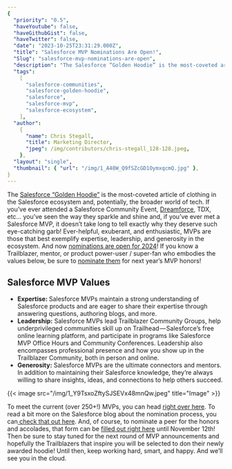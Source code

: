 ```yaml
---
{
  "priority": "0.5",
  "haveYoutube": false,
  "haveGithubGist": false,
  "haveTwitter": false,
  "date": "2023-10-25T23:31:29.000Z",
  "title": "Salesforce MVP Nominations Are Open!",
  "Slug": "salesforce-mvp-nominations-are-open",
  "description": "The Salesforce “Golden Hoodie” is the most-coveted article of clothing in the Salesforce ecosystem and, potentially, the broader world of tech. If you’ve ever attended a Salesforce Community Event, Dreamforce, TDX, etc… you’ve seen the way they sparkle and shine and, if you’ve ever met a Salesforce MVP, it doesn’t take long to tell exactly why they deserve such eye-catching garb!.",
  "tags":
    [
      "salesforce-communities",
      "salesforce-golden-hoodie",
      "salesforce",
      "salesforce-mvp",
      "salesforce-ecosystem",
    ],
  "author":
    {
      "name": Chris Stegall,
      "title": Marketing Director,
      "jpeg": /img/contributors/chris-stegall_128-128.jpeg,
    },
  "layout": "single",
  "thumbnail": { "url": "/img/1_A48W_Q9fSZcGD1OymxqcmQ.jpg" },
}
---
```


The [Salesforce “Golden Hoodie”](https://www.salesforce.com/blog/golden-hoodie-tradition-inspires/) is the most-coveted article of clothing in the Salesforce ecosystem and, potentially, the broader world of tech. If you’ve ever attended a Salesforce Community Event, [Dreamforce](http://wwww.dreamforce.com), TDX, etc… you’ve seen the way they sparkle and shine and, if you’ve ever met a Salesforce MVP, it doesn’t take long to tell exactly why they deserve such eye-catching garb!
Ever-helpful, exuberant, and enthusiastic, MVPs are those that best exemplify expertise, leadership, and generosity in the ecosystem. And now [nominations are open for 2024](https://nominations.salesforcemvps.com/s/start?language=en_US)!
If you know a Trailblazer, mentor, or product power-user / super-fan who embodies the values below, be sure to [nominate them](https://nominations.salesforcemvps.com/s/start?language=en_US) for next year’s MVP honors!

## Salesforce MVP Values

<ul><li><strong>Expertise: </strong>Salesforce MVPs maintain a strong understanding of Salesforce products and are eager to share their expertise through answering questions, authoring blogs, and more.</li><li><strong>Leadership:</strong> Salesforce MVPs lead Trailblazer Community Groups, help underprivileged communities skill up on Trailhead — Salesforce’s free online learning platform, and participate in programs like Salesforce MVP Office Hours and Community Conferences. Leadership also encompasses professional presence and how you show up in the Trailblazer Community, both in person and online.</li><li><strong>Generosity:</strong> Salesforce MVPs are the ultimate connectors and mentors. In addition to maintaining their Salesforce knowledge, they’re always willing to share insights, ideas, and connections to help others succeed.</li></ul>{{< image src="/img/1_Y9TsxoZftySJSEVx48mnQw.jpeg" title="Image" >}}

To meet the current (over 250+!) MVPs, you can head [right over here](https://www.salesforce.com/blog/welcome-mvps/).
To read a bit more on the Salesforce blog about the nomination process, you can[ check that out here](https://www.salesforce.com/blog/mvp-nominations/?_gl=1*1l2gawk*_ga*MzYzNjQ5NDYuMTY5NTgzNzg2OQ..*_ga_H6M98GGB18*MTY5ODI2NzgyOS43LjEuMTY5ODI2ODc1MS4wLjAuMA..*_gcl_au*OTQzMDYyMDg5LjE2OTU4MzgzMDE.&_ga=2.8123698.1453348109.1698178898-36364946.1695837869).
And, of course, to nominate a peer for the honors and accolades, that form can be [filled out right here](https://nominations.salesforcemvps.com/s/start?language=en_US) until November 12th!
Then be sure to stay tuned for the next round of MVP announcements and hopefully the Trailblazers that inspire you will be selected to don their newly awarded hoodie!
Until then, keep working hard, smart, and happy. And we’ll see you in the cloud.
